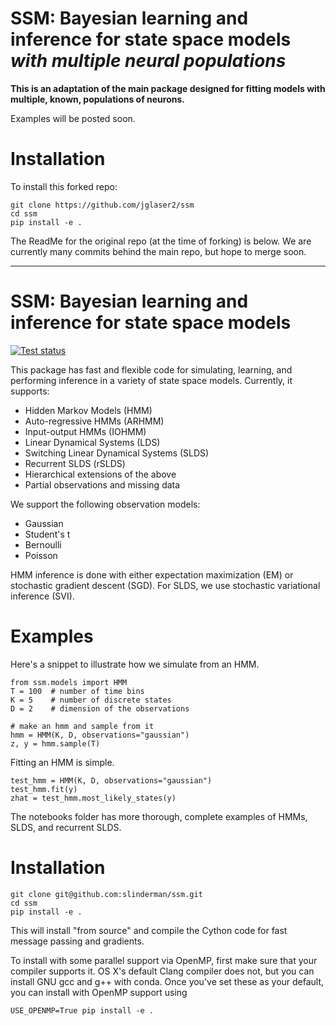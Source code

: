 # SSM: Bayesian learning and inference for state space models _with multiple neural populations_ 
**This is an adaptation of the main package designed for fitting models with multiple, known, populations of neurons.**


Examples will be posted soon.


# Installation

To install this forked repo:
```
git clone https://github.com/jglaser2/ssm
cd ssm
pip install -e .
```


The ReadMe for the original repo (at the time of forking) is below. We are currently many commits behind the main repo, but hope to merge soon.





--------------------------------

# SSM: Bayesian learning and inference for state space models 
[![Test status](https://travis-ci.org/slinderman/ssm.svg?branch=master)](https://travis-ci.org/slinderman/ssm)

This package has fast and flexible code for simulating, learning, and performing inference in a variety of state space models. 
Currently, it supports:

- Hidden Markov Models (HMM)
- Auto-regressive HMMs (ARHMM)
- Input-output HMMs (IOHMM)
- Linear Dynamical Systems (LDS)
- Switching Linear Dynamical Systems (SLDS)
- Recurrent SLDS (rSLDS)
- Hierarchical extensions of the above
- Partial observations and missing data

We support the following observation models:

- Gaussian
- Student's t
- Bernoulli
- Poisson

HMM inference is done with either expectation maximization (EM) or stochastic gradient descent (SGD).  For SLDS, we use stochastic variational inference (SVI). 

# Examples
Here's a snippet to illustrate how we simulate from an HMM.
```
from ssm.models import HMM
T = 100  # number of time bins
K = 5    # number of discrete states
D = 2    # dimension of the observations

# make an hmm and sample from it
hmm = HMM(K, D, observations="gaussian")
z, y = hmm.sample(T)
```

Fitting an HMM is simple. 
```
test_hmm = HMM(K, D, observations="gaussian")
test_hmm.fit(y)
zhat = test_hmm.most_likely_states(y)
```

The notebooks folder has more thorough, complete examples of HMMs, SLDS, and recurrent SLDS.  

# Installation
```
git clone git@github.com:slinderman/ssm.git
cd ssm
pip install -e .
```
This will install "from source" and compile the Cython code for fast message passing and gradients.

To install with some parallel support via OpenMP, first make sure that your compiler supports it.  OS X's default Clang compiler does not, but you can install GNU gcc and g++ with conda.  Once you've set these as your default, you can install with OpenMP support using
```
USE_OPENMP=True pip install -e .
```
